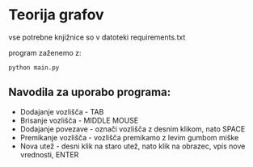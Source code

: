 # Teorija grafov
vse potrebne knjižnice so v datoteki requirements.txt

program zaženemo z:
```
python main.py
```

## Navodila za uporabo programa:
* Dodajanje vozlišča - TAB
* Brisanje vozlišča - MIDDLE MOUSE
* Dodajanje povezave - označi vozlišča z desnim klikom, nato SPACE
* Premikanje vozlišča - vozlišča premikamo z levim gumbom miške
* Nova utež - desni klik na staro utež, nato klik na obrazec, vpis nove vrednosti, ENTER
